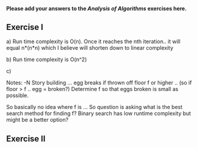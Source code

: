 #### Please add your answers to the ***Analysis of  Algorithms*** exercises here.

## Exercise I

a) Run time complexity is O(n).  Once it reaches the nth iteration.. it will equal n*(n*n) which I believe will shorten down to linear complexity


b) Run time complexity is O(n^2) 


c)




Notes: 
-N Story building ... egg breaks if thrown off floor f or higher .. (so if floor > f .. egg = broken?)  Determine f so that eggs broken is small as possible.  

So basically no idea where f is ... So question is asking what is the best search method for finding f?   Binary search has low runtime complexity but might be a better option?  

## Exercise II 




